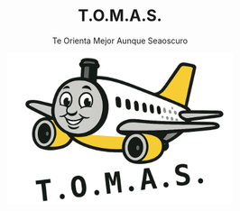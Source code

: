 <h1 align="center">T.O.M.A.S.</h1>

<p align="center">
    Te Orienta Mejor Aunque Seaoscuro
</p>

<p align="center">
  <img src="media/logo.png" alt="logo" width="400">
</p>
